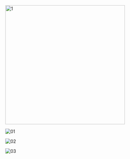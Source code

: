 <img width="375" alt="1" src="https://github.com/pathack123/pls_WebAdmin/assets/26498141/3446fd67-4d0c-42f1-88ca-686290d3e3cf">

![01](https://github.com/pathack123/pls_WebAdmin/assets/26498141/fa8878a2-6930-4036-9404-ec2b93ba07fe)

![02](https://github.com/pathack123/pls_WebAdmin/assets/26498141/c3c16896-4f94-43ce-b5d0-6c786886d0f1)

![03](https://github.com/pathack123/pls_WebAdmin/assets/26498141/0cfd4e6e-3880-413c-8f72-48a88fd6c689)
